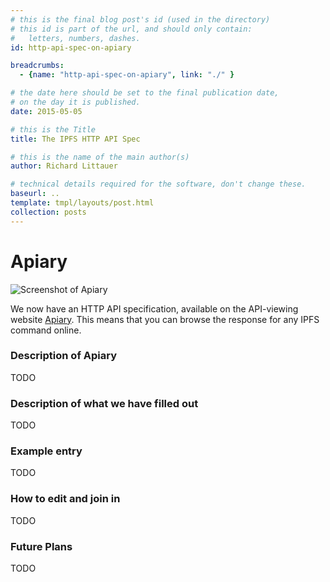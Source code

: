 ```yaml
---
# this is the final blog post's id (used in the directory)
# this id is part of the url, and should only contain:
#   letters, numbers, dashes.
id: http-api-spec-on-apiary

breadcrumbs:
  - {name: "http-api-spec-on-apiary", link: "./" }

# the date here should be set to the final publication date,
# on the day it is published.
date: 2015-05-05

# this is the Title
title: The IPFS HTTP API Spec

# this is the name of the main author(s)
author: Richard Littauer

# technical details required for the software, don't change these.
baseurl: ..
template: tmpl/layouts/post.html
collection: posts
---
```


# Apiary

![Screenshot of Apiary]()

We now have an HTTP API specification, available on the API-viewing website [Apiary](https://apiary.io). This means that you can browse the response for any IPFS command online.

### Description of Apiary

TODO

### Description of what we have filled out

TODO

### Example entry

TODO

### How to edit and join in

TODO

### Future Plans

TODO
